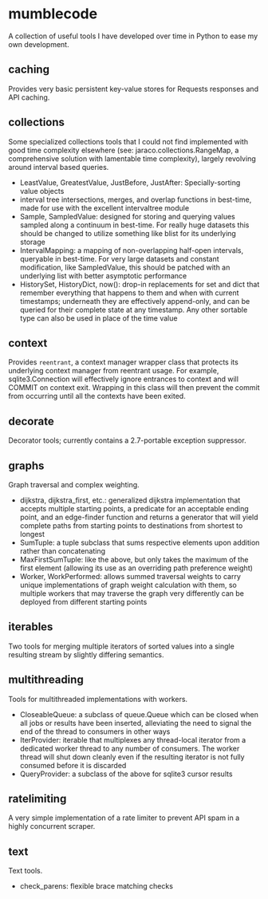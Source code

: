# mumblecode
A collection of useful tools I have developed over time in Python to ease my own development.

## caching
Provides very basic persistent key-value stores for Requests responses and API caching.

## collections
Some specialized collections tools that I could not find implemented with good time complexity elsewhere (see: jaraco.collections.RangeMap, a comprehensive solution with lamentable time complexity), largely revolving around interval based queries.

* LeastValue, GreatestValue, JustBefore, JustAfter: Specially-sorting value objects
* interval tree intersections, merges, and overlap functions in best-time, made for use with the excellent intervaltree module
* Sample, SampledValue: designed for storing and querying values sampled along a continuum in best-time. For really huge datasets this should be changed to utilize something like blist for its underlying storage
* IntervalMapping: a mapping of non-overlapping half-open intervals, queryable in best-time. For very large datasets and constant modification, like SampledValue, this should be patched with an underlying list with better asymptotic performance
* HistorySet, HistoryDict, now(): drop-in replacements for set and dict that remember everything that happens to them and when with current timestamps; underneath they are effectively append-only, and can be queried for their complete state at any timestamp. Any other sortable type can also be used in place of the time value

## context
Provides `reentrant`, a context manager wrapper class that protects its underlying context manager from reentrant usage. For example, sqlite3.Connection will effectively ignore entrances to context and will COMMIT on context exit. Wrapping in this class will then prevent the commit from occurring until all the contexts have been exited.

## decorate
Decorator tools; currently contains a 2.7-portable exception suppressor.

## graphs
Graph traversal and complex weighting.

* dijkstra, dijkstra_first, etc.: generalized dijkstra implementation that accepts multiple starting points, a predicate for an acceptable ending point, and an edge-finder function and returns a generator that will yield complete paths from starting points to destinations from shortest to longest
* SumTuple: a tuple subclass that sums respective elements upon addition rather than concatenating
* MaxFirstSumTuple: like the above, but only takes the maximum of the first element (allowing its use as an overriding path preference weight)
* Worker, WorkPerformed: allows summed traversal weights to carry unique implementations of graph weight calculation with them, so multiple workers that may traverse the graph very differently can be deployed from different starting points

## iterables
Two tools for merging multiple iterators of sorted values into a single resulting stream by slightly differing semantics.

## multithreading
Tools for multithreaded implementations with workers.

* CloseableQueue: a subclass of queue.Queue which can be closed when all jobs or results have been inserted, alleviating the need to signal the end of the thread to consumers in other ways
* IterProvider: iterable that multiplexes any thread-local iterator from a dedicated worker thread to any number of consumers. The worker thread will shut down cleanly even if the resulting iterator is not fully consumed before it is discarded
* QueryProvider: a subclass of the above for sqlite3 cursor results

## ratelimiting
A very simple implementation of a rate limiter to prevent API spam in a highly concurrent scraper.

## text
Text tools.

* check_parens: flexible brace matching checks